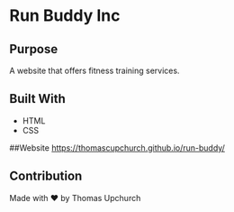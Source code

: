 # Run Buddy Inc

## Purpose
A website that offers fitness training services.

## Built With 
* HTML
* CSS

##Website
https://thomascupchurch.github.io/run-buddy/

## Contribution
Made with ❤️ by Thomas Upchurch
